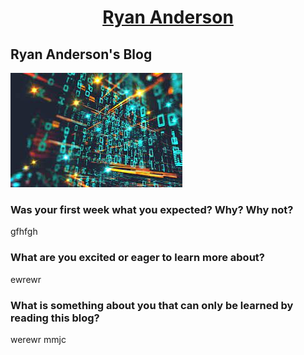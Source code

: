 <h1 align="center"> <a href="[url](https://ryanandersong64.github.io/)">Ryan Anderson</a></h1>

## Ryan Anderson's Blog 
![Floating Numbers](blogimage1.jpg)

### Was your first week what you expected? Why? Why not?
gfhfgh

### What are you excited or eager to learn more about?
ewrewr

### What is something about you that can only be learned by reading this blog?
werewr mmjc
